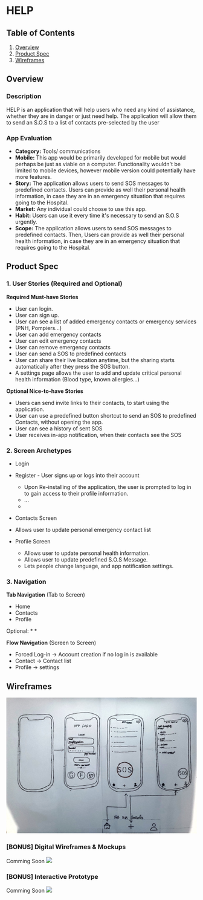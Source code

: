 # HELP


## Table of Contents
1. [Overview](#Overview)
1. [Product Spec](#Product-Spec)
1. [Wireframes](#Wireframes)

## Overview
### Description
HELP is an application that will help users who need any kind of assistance, whether they are in danger or just need help. The application will allow them to send an S.O.S to a list of contacts pre-selected by the user

### App Evaluation
- **Category:** Tools/ communications
- **Mobile:** This app would be primarily developed for mobile but would perhaps be just as viable on a computer. Functionality wouldn't be limited to mobile devices, however mobile version could potentially have more features.
- **Story:** The application allows users to send SOS messages to predefined contacts. Users can provide as well their personal health information, in case they are in an emergency situation that requires going to the Hospital.
- **Market:** Any individual could choose to use this app.
- **Habit:** Users can use it every time it's necessary to send an S.O.S urgently.
- **Scope:** The application allows users to send SOS messages to predefined contacts. Then, Users can provide as well their personal health information, in case they are in an emergency situation that requires going to the Hospital.
## Product Spec
### 1. User Stories (Required and Optional)

**Required Must-have Stories**

* User can login.
* User can sign up.
* User can see a list of added emergency contacts or emergency services (PNH, Pompiers...)
* User can add emergency contacts
* User can edit emergency contacts
* User can remove emergency contacts
* User can send a SOS to predefined contacts
* User can share their live location anytime, but the sharing starts automatically after they press the SOS button.
* A settings page allows the user to add and update critical personal health information (Blood type, known allergies...)

**Optional Nice-to-have Stories**

* Users can send invite links to their contacts, to start using the application.
* User can use a predefined button shortcut to send an SOS to predefined Contacts, without opening the app.
* User can see a history of sent SOS
* User receives in-app notification, when their contacts see the SOS

### 2. Screen Archetypes

* Login 
* Register - User signs up or logs into their account
   * Upon Re-installing of the application, the user is prompted to log in to gain access to their profile information. 
   * ...
   * 
* Contacts Screen
 * Allows user to update personal emergency contact list 
 
* Profile Screen 
   * Allows user to update personal health information.
   *  Allows user to update predefined S.O.S Message.
   * Lets people change language, and app notification settings.

### 3. Navigation

**Tab Navigation** (Tab to Screen)

* Home
* Contacts
* Profile


Optional:
* 
*

**Flow Navigation** (Screen to Screen)
* Forced Log-in -> Account creation if no log in is available
* Contact -> Contact list 
* Profile -> settings

## Wireframes
<img src="https://github.com/SLG-2022-G3/HELP/blob/main/Help.jpg" width=800><br>

### [BONUS] Digital Wireframes & Mockups
Comming Soon
<img src="URL" height=200>

### [BONUS] Interactive Prototype
Comming Soon
<img src="URL" width=200>
